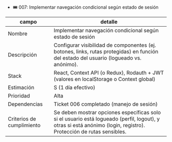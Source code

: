 - 🎟️ 007: Implementar navegación condicional según estado de sesión

| campo                     | detalle                                                                                                                                                            |
| ------------------------- | ------------------------------------------------------------------------------------------------------------------------------------------------------------------ |
| Nombre                    | Implementar navegación condicional según estado de sesión                                                                                                          |
| Descripción               | Configurar visibilidad de componentes (ej. botones, links, rutas protegidas) en función del estado del usuario (logueado vs. anónimo).                             |
| Stack                     | React, Context API (o Redux), Rodauth + JWT (valores en localStorage o Context global)                                                                             |
| Estimación                | S (1 día efectivo)                                                                                                                                                 |
| Prioridad                 | Alta                                                                                                                                                               |
| Dependencias              | Ticket 006 completado (manejo de sesión)                                                                                                                           |
| Criterios de cumplimiento | Se deben mostrar opciones específicas solo si el usuario está logueado (perfil, logout), y otras si está anónimo (login, registro). Protección de rutas sensibles. |
